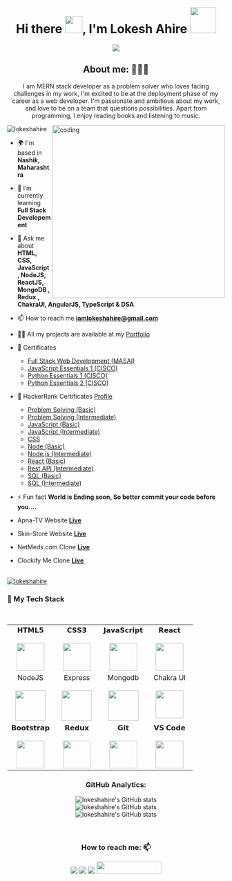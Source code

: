 <h1 align="center">Hi there <img src="https://c.tenor.com/z2xJqhCpneIAAAAM/wave-hand.gif" width="40px">, I'm Lokesh Ahire <img src="https://img.icons8.com/external-others-cattaleeya-thongsriphong/344/external-Boy-user-with-laptop-color-line-others-cattaleeya-thongsriphong.png"  width="60px" /></h1>

<p align="center">
<a align="center" href="https://github.com/lokeshahire/lokeshahire"><img src="https://readme-typing-svg.herokuapp.com?color=0A88B3&lines=Welcome+to+My+GitHub+Profile!;I'm+a+Full-Stack+Web+Developer." /></a>
</p>

<h2 align="center">About me: 👨🏽‍💻</h2>
<p align="center">I am MERN stack developer as a problem solver who loves facing challenges in my work, I'm excited to be at the deployment phase of my career as a web developer. I'm passionate and ambitious about my work, and love to be on a team that questions possibilities. Apart from programming, I enjoy reading books and listening to music.</p>


<img align="right" alt="coding" width="400" src="https://user-images.githubusercontent.com/56001279/169039511-a3887a25-f6aa-449c-a269-82372aaa8618.gif"/>

<p align="left"> <img src="https://komarev.com/ghpvc/?username=lokeshahire&label=Profile%20views&color=0e75b6&style=flat" alt="lokeshahire" /> </p>

- 🌍 I'm based in **Nashik, Maharashtra**

- 🌱 I’m currently learning **Full Stack Developement**

- 💬 Ask me about **HTML, CSS, JavaScript, NodeJS, ReactJS, MongoDB , Redux  , ChakraUI, AngularJS, TypeScript & DSA**

- 📫 How to reach me **iamlokeshahire@gmail.com**

- 👨‍💻 All my projects are available at my [Portfolio](https://lokeshahire.github.io/)

- 🥇 Certificates

     - [Full Stack Web Development (MASAI)](https://drive.google.com/file/d/1CYE9LmZ8oXizuwNZtpCDydzdHuLWmL_k/view?usp=sharing)
     - [JavaScript Essentials 1 (CISCO)](https://drive.google.com/file/d/1d2qUJAKMIzVtua715HiJnzouj_M_gr_v/view?usp=sharing)
     - [Python Essentials 1 (CISCO)](https://drive.google.com/file/d/1pyht7s9DkAzbSlPbBMvZY9JIBnD1okfR/view?usp=sharing)
     - [Python Essentials 2 (CISCO)](https://drive.google.com/file/d/1wjkq7NIf0pDQ3cEsTGZcuiWdhpIQUVSm/view?usp=sharing)
    

- 🏅 HackerRank Certificates [Profile](https://www.hackerrank.com/iamlokeshahire)
  
   
     - [Problem Solving (Basic)](https://www.hackerrank.com/certificates/iframe/6b6dbcadaf90)
     - [Problem Solving (Intermediate)](https://www.hackerrank.com/certificates/iframe/a290ead779f8)
     - [JavaScript (Basic)](https://www.hackerrank.com/certificates/iframe/3206e941f181)
     - [JavaScript (Intermediate)](https://www.hackerrank.com/certificates/iframe/b06e6f43ba2b)
     - [CSS](https://www.hackerrank.com/certificates/iframe/a04bb3525a25)
     - [Node (Basic)](https://www.hackerrank.com/certificates/iframe/92e193fa3894)
     - [Node.js (Intermediate)](https://www.hackerrank.com/certificates/iframe/5e0adb657503)
     - [React (Basic)](https://www.hackerrank.com/certificates/iframe/a8ad63ccd788)
     - [Rest API (Intermediate)](https://www.hackerrank.com/certificates/iframe/962c43bcf070)
     - [SQL (Basic)](https://www.hackerrank.com/certificates/iframe/209a014dc4a3)
     - [SQL (Intermediate)](https://www.hackerrank.com/certificates/iframe/ae252ebb856f)

     
- ⚡ Fun fact **World is Ending soon, So better commit your code before you....**

-  Apna-TV Website **[Live](https://github.com/lokeshahire/Apna-TV)**
-  Skin-Store Website **[Live](https://github.com/lokeshahire/Skinstore-Clone)**
-  NetMeds.com Clone **[Live](https://github.com/lokeshahire/NetMeds-Clone)**
-  Clockify Me Clone **[Live](https://github.com/lokeshahire/abrasive-trade-5771)**

<br/>

<!-- <p><a href="https://github.com/ryo-ma/github-profile-trophy"><img src="https://github-profile-trophy.vercel.app/?username=lokeshahire" alt="lokeshahire"/></a> </p> -->
<div><a href="https://github.com/ryo-ma/github-profile-trophy"><img src="https://github-profile-trophy.vercel.app/?username=lokeshahire&row=2&column=7&margin-w=15&margin-h=15" alt="lokeshahire"/></a> </div>

<div align="center">
  <h3 align="left" border="0"> 🚀 My Tech Stack</h3>
<br>
<table align="center">
<tbody>
<tr valign="top">
<td width="25%" align="center">
<span>𝗛𝗧𝗠𝗟𝟱</span><br><br>
<img height="64px" src="https://cdn.svgporn.com/logos/html-5.svg">
</td>
<td width="25%" align="center">
<span>𝗖𝗦𝗦𝟯</span><br><br>
<img height="64px" src="https://cdn.svgporn.com/logos/css-3.svg">
</td>
<td width="25%" align="center">
<span>𝗝𝗮𝘃𝗮𝗦𝗰𝗿𝗶𝗽𝘁</span><br><br>
<img height="64px" src="https://cdn.svgporn.com/logos/javascript.svg">
</td>
<td width="25%" align="center">
<span>𝗥𝗲𝗮𝗰𝘁</span><br><br>
<img height="64px" src="https://cdn.svgporn.com/logos/react.svg">
</td>
</tr>
<tr valign="top">
<td width="25%" align="center">
<span>NodeJS</span><br><br>
<img height="70px" src="https://cdn.svgporn.com/logos/nodejs.svg">
</td>
<td width="25%" align="center">
<span>Express</span><br><br>
<img height="70px" src="https://cdn.svgporn.com/logos/express.svg">
</td>
<td width="25%" align="center">
<span>Mongodb</span><br><br>
<img height="70px" src="https://cdn.svgporn.com/logos/mongodb.svg">
</td>
<td width="25%" align="center">
<span>Chakra UI</span><br><br>
<img height="64px" src="https://img.icons8.com/color/344/chakra-ui.png">
</td>
</tr>
<tr valign="top">
<td width="25%" align="center">
<span>𝗕𝗼𝗼𝘁𝘀𝘁𝗿𝗮𝗽</span><br><br>
<img height="64px" src="https://cdn.svgporn.com/logos/bootstrap.svg">
</td>


<td width="25%" align="center">
<span>𝗥𝗲𝗱𝘂𝘅</span><br><br>
<img height="64px" src="https://cdn.svgporn.com/logos/redux.svg">
</td>
<td width="25%" align="center">
<span>𝗚𝗶𝘁</span><br><br>
<img height="64px" src="https://cdn.svgporn.com/logos/git-icon.svg">
</td>
<td width="25%" align="center">
<span>𝗩𝗦 𝗖𝗼𝗱𝗲</span><br><br>
<img height="64px" src="https://cdn.svgporn.com/logos/visual-studio-code.svg">
</td>
</tr>
</tbody>
</table>
<h3 align="center">GitHub Analytics: </h3>
<div align="center">
  <img src="https://github-readme-stats.vercel.app/api?username=lokeshahire&count_private=true&theme=algolia" alt="lokeshahire's GitHub stats" />
</div>
<div align="center">
  <img src="https://github-readme-stats.vercel.app/api/top-langs/?username=lokeshahire&langs_count=8&theme=algolia" alt="lokeshahire's GitHub stats" />
</div>
<div align="center">
  <img src="https://github-readme-streak-stats.herokuapp.com/?user=lokeshahire" alt="lokeshahire's GitHub stats" />

</div>


<br/>
<br/>
     
     

<!-- <p>
  <img src="https://activity-graph.herokuapp.com/graph?username=lokeshahire&show_icons=true&count_private=true&include_all_commits=true&theme=minimal&hide_border=true&radius=4" />
</p> -->

<h3 align="center">How to reach me: 📫</h3>
<div align="center" display="flex">

     
  <a  href="https://www.linkedin.com/in/lokesh-ahire-30a184207/" target="_blank"> <img src="https://img.shields.io/badge/LinkedIn-0077B5?style=for-the-badge&logo=linkedin&logoColor=white" /></a>
  <a  href="mailto: iamlokeshahire@gmail.com" target="_blank"><img src="https://img.shields.io/badge/Gmail-D14836?style=for-the-badge&logo=gmail&logoColor=white" /></a>
  <a  href="https://github.com/lokeshahire" target="_blank"><img src="https://img.shields.io/badge/GitHub-100000?style=for-the-badge&logo=github&logoColor=white" /></a>
    <a  href="https://www.hackerrank.com/iamlokeshahire" target="_blank"><img width="150px" height="28px"  src="https://techpoint.org/wp-content/uploads/2020/03/HackerRank-Logo-300-2.png" /></a>
</div>
 
